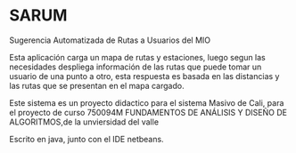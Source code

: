 # SARUM
Sugerencia Automatizada de Rutas a Usuarios del MIO

Esta aplicación  carga un mapa de rutas y estaciones, luego segun las necesidades despliega información
de las rutas que puede tomar un usuario de una punto a otro, esta respuesta es basada en las distancias
y las rutas que se presentan en el mapa cargado.

Este sistema es un proyecto didactico para el sistema Masivo de Cali, para el proyecto de curso 750094M	FUNDAMENTOS DE ANÁLISIS Y DISEÑO DE ALGORITMOS,de la unviersidad del valle

Escrito en java, junto con el IDE netbeans.
